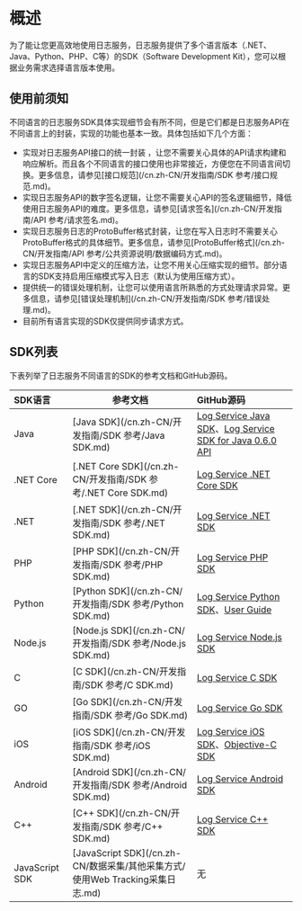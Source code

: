 # 概述

为了能让您更高效地使用日志服务，日志服务提供了多个语言版本（.NET、Java、Python、PHP、C等）的SDK（Software Development Kit），您可以根据业务需求选择语言版本使用。

## 使用前须知

不同语言的日志服务SDK具体实现细节会有所不同，但是它们都是日志服务API在不同语言上的封装，实现的功能也基本一致。具体包括如下几个方面：

-   实现对日志服务API接口的统一封装 ，让您不需要关心具体的API请求构建和响应解析。而且各个不同语言的接口使用也非常接近，方便您在不同语言间切换。更多信息，请参见[接口规范](/cn.zh-CN/开发指南/SDK 参考/接口规范.md)。
-   实现日志服务API的数字签名逻辑，让您不需要关心API的签名逻辑细节，降低使用日志服务API的难度。更多信息，请参见[请求签名](/cn.zh-CN/开发指南/API 参考/请求签名.md)。
-   实现日志服务日志的ProtoBuffer格式封装，让您在写入日志时不需要关心ProtoBuffer格式的具体细节。更多信息，请参见[ProtoBuffer格式](/cn.zh-CN/开发指南/API 参考/公共资源说明/数据编码方式.md)。
-   实现日志服务API中定义的压缩方法，让您不用关心压缩实现的细节。部分语言的SDK支持启用压缩模式写入日志（默认为使用压缩方式）。
-   提供统一的错误处理机制，让您可以使用语言所熟悉的方式处理请求异常。更多信息，请参见[错误处理机制](/cn.zh-CN/开发指南/SDK 参考/错误处理.md)。
-   目前所有语言实现的SDK仅提供同步请求方式。

## SDK列表

下表列举了日志服务不同语言的SDK的参考文档和GitHub源码。

|SDK语言|参考文档|GitHub源码|
|:----|----|:-------|
|Java|[Java SDK](/cn.zh-CN/开发指南/SDK 参考/Java SDK.md)|[Log Service Java SDK](https://github.com/aliyun/aliyun-log-java-sdk)、[Log Service SDK for Java 0.6.0 API](http://log-java-docs.oss-cn-hangzhou.aliyuncs.com/)|
|.NET Core|[.NET Core SDK](/cn.zh-CN/开发指南/SDK 参考/.NET Core SDK.md)|[Log Service .NET Core SDK](https://github.com/aliyun/aliyun-log-dotnetcore-sdk)|
|.NET|[.NET SDK](/cn.zh-CN/开发指南/SDK 参考/.NET SDK.md)|[Log Service .NET SDK](https://github.com/aliyun/aliyun-log-chsarp-sdk)|
|PHP|[PHP SDK](/cn.zh-CN/开发指南/SDK 参考/PHP SDK.md)|[Log Service PHP SDK](https://github.com/aliyun/aliyun-log-php-sdk)|
|Python|[Python SDK](/cn.zh-CN/开发指南/SDK 参考/Python SDK.md)|[Log Service Python SDK](https://github.com/aliyun/aliyun-log-python-sdk)、[User Guide](http://aliyun-log-python-sdk.readthedocs.io/README_CN.html)|
|Node.js|[Node.js SDK](/cn.zh-CN/开发指南/SDK 参考/Node.js SDK.md)|[Log Service Node.js SDK](https://github.com/aliyun-UED/aliyun-sdk-js/tree/master/samples/sls)|
|C|[C SDK](/cn.zh-CN/开发指南/SDK 参考/C SDK.md)|[Log Service C SDK](https://github.com/aliyun/aliyun-log-c-sdk)|
|GO|[Go SDK](/cn.zh-CN/开发指南/SDK 参考/Go SDK.md)|[Log Service Go SDK](https://github.com/aliyun/aliyun-log-go-sdk)|
|iOS|[iOS SDK](/cn.zh-CN/开发指南/SDK 参考/iOS SDK.md)|[Log Service iOS SDK](https://github.com/aliyun/aliyun-log-ios-sdk)、[Objective-C SDK](https://github.com/lujiajing1126/AliyunLogObjc)|
|Android|[Android SDK](/cn.zh-CN/开发指南/SDK 参考/Android SDK.md)|[Log Service Android SDK](https://github.com/aliyun/aliyun-log-android-sdk)|
|C++|[C++ SDK](/cn.zh-CN/开发指南/SDK 参考/C++ SDK.md)|[Log Service C++ SDK](https://github.com/aliyun/aliyun-log-cpp-sdk)|
|JavaScript SDK|[JavaScript SDK](/cn.zh-CN/数据采集/其他采集方式/使用Web Tracking采集日志.md)|无|

